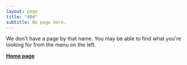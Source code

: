 ```yaml
---
layout: page
title: "404"
subtitle: No page here.
---
```


We don't have a page by that name. You may be able to find what you're looking for from the menu on the left.

**[Home page](/)**
